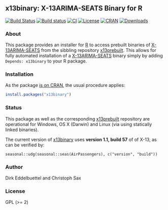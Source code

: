 ## x13binary: X-13ARIMA-SEATS Binary for R

[![Build Status](https://travis-ci.org/x13org/x13binary.svg)](https://travis-ci.org/x13org/x13binary) 
[![Build status](https://ci.appveyor.com/api/projects/status/tjwhvfj6l19sq48p?svg=true)](https://ci.appveyor.com/project/christophsax/x13binary) 
[![CI](https://github.com/x13org/x13binary/workflows/ci/badge.svg)](https://github.com/x13org/x13binary/actions?query=workflow%3Aci)
[![License](http://img.shields.io/badge/license-GPL%20%28%3E=%202%29-brightgreen.svg?style=flat)](http://www.gnu.org/licenses/gpl-2.0.html) 
[![CRAN](http://www.r-pkg.org/badges/version/x13binary)](https://cran.r-project.org/package=x13binary) 
[![Downloads](http://cranlogs.r-pkg.org/badges/x13binary?color=brightgreen)](https://cran.r-project.org/package=x13binary)

### About

This package provides an installer for [R](https://www.r-project.org) to
access prebuilt binaries of [X-13ARIMA-SEATS](https://www.census.gov/srd/www/x13as/) from the sibbling
repository [x13prebuilt](https://github.com/x13org/x13prebuilt). This allows
for fully automated installation of a
[X-13ARIMA-SEATS](https://www.census.gov/srd/www/x13as/) binary simply by
adding `Depends: x13binary` to your R package.

### Installation

As the package [is on CRAN](https://cran.r-project.org/package=x13binary),
the usual procedure applies:

```r
install.packages("x13binary")
```

### Status

This package as well as the corresponding
[x13prebuilt](https://github.com/x13org/x13prebuilt) repository are
operational for Windows, OS X (Darwin) and Linux (via using statically linked
binaries).

The current version of [x13binary](https://github.com/x13org/x13binary) uses
**version 1.1, build 57** of of X-13, as can be verified by:

```
seasonal::udg(seasonal::seas(AirPassengers), c("version", "build"))
```


### Author 

Dirk Eddelbuettel and Christoph Sax

### License

GPL (>= 2)
